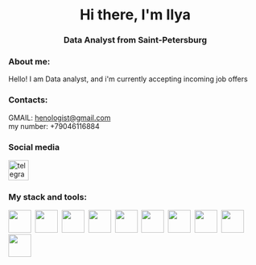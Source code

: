<div id='header' align = 'center'>
    <h1>Hi there, I'm Ilya</h1>
    <h3>Data Analyst from Saint-Petersburg</h3>
</div>

### About me:

Hello! I am Data analyst, and i'm currently accepting incoming job offers

### Contacts:
GMAIL: henologist@gmail.com <br>
my number: +79046116884

<div id='socials'>
    <h3> Social media</h3>
    <a href = 'https://t.me/Henologist'target="_blank">
        <img src="https://cdn-icons-png.flaticon.com/512/2111/2111646.png" width="40" height="40" alt="telegram group" />
    </a>   
</div>    

### My stack and tools:
<img src="https://cdn.jsdelivr.net/gh/devicons/devicon/icons/python/python-original.svg" width="45" height="45"/>&nbsp;
<img src="https://cdn.jsdelivr.net/gh/devicons/devicon/icons/numpy/numpy-original.svg" width="45" height="45"/>&nbsp;
<img src="https://cdn.jsdelivr.net/gh/devicons/devicon/icons/pandas/pandas-original.svg" width="45" height="45"/>&nbsp;
<img src="https://seeklogo.com/images/S/scipy-logo-7D9F267684-seeklogo.com.png" width="45" height="45"/>&nbsp; 
<img src= "https://seeklogo.com/images/S/seaborn-logo-244EB2DEC5-seeklogo.com.png" width="45" height="45"/>&nbsp;
<img src="https://cdn.jsdelivr.net/gh/devicons/devicon/icons/postgresql/postgresql-original.svg" width="45" height="45"/>&nbsp;
<img src="https://seeklogo.com/images/C/clickhouse-logo-653663F866-seeklogo.com.png" width="45" height="45"/>&nbsp;
<img src="https://cdn.jsdelivr.net/gh/devicons/devicon/icons/git/git-original.svg" width="45" height="45"/>&nbsp;
<img src="https://seeklogo.com/images/A/airflow-logo-A19E5B6709-seeklogo.com.png" width="45" height="45"/>&nbsp;
<img src="https://seeklogo.com/images/T/tableau-software-logo-F1CE2CA54A-seeklogo.com.png" width="45" height="45"/>&nbsp; 



<!--
**Henologist/Henologist** is a ✨ _special_ ✨ repository because its `README.md` (this file) appears on your GitHub profile.

Here are some ideas to get you started:

- 🔭 I’m currently working on ...
- 🌱 I’m currently learning ...
- 👯 I’m looking to collaborate on ...
- 🤔 I’m looking for help with ...
- 💬 Ask me about ...
- 📫 How to reach me: ...
- 😄 Pronouns: ...
- ⚡ Fun fact: ...
-->

